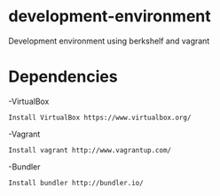 development-environment
=======================

Development environment using berkshelf and vagrant

Dependencies
=============
  -VirtualBox

    Install VirtualBox https://www.virtualbox.org/

  -Vagrant

    Install vagrant http://www.vagrantup.com/

  -Bundler

    Install bundler http://bundler.io/
